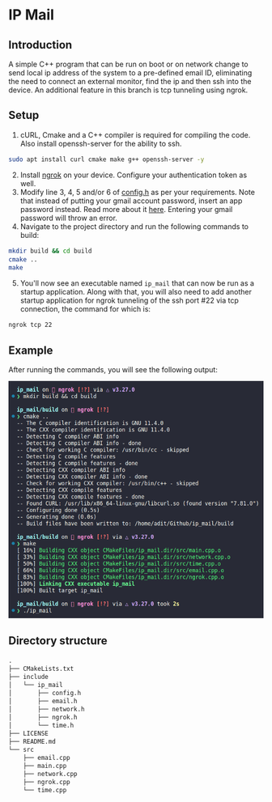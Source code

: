 # IP Mail

## Introduction
A simple C++ program that can be run on boot or on network change to send local ip address of the system to a pre-defined email ID, eliminating the need to connect an external monitor, find the ip and then ssh into the device. An additional feature in this branch is tcp tunneling using ngrok.

## Setup
1. cURL, Cmake and a C++ compiler is required for compiling the code. Also install openssh-server for the ability to ssh.
```sh
sudo apt install curl cmake make g++ openssh-server -y
```
2. Install [ngrok](https://ngrok.com/download) on your device. Configure your authentication token as well.
3. Modify line 3, 4, 5 and/or 6 of [config.h](./include/ip_mail/config.h) as per your requirements. Note that instead of putting your gmail account password, insert an app password instead. Read more about it [here](https://support.google.com/accounts/answer/185833?hl=en). Entering your gmail password will throw an error.
4. Navigate to the project directory and run the following commands to build:
```sh
mkdir build && cd build
cmake ..
make
```
5. You'll now see an executable named `ip_mail` that can now be run as a startup application. Along with that, you will also need to add another startup application for ngrok tunneling of the ssh port #22 via tcp connection, the command for which is:
```sh
ngrok tcp 22
```

## Example
After running the commands, you will see the following output:

![demo.png](./assets/demo.png)

## Directory structure
```
.
├── CMakeLists.txt
├── include
│   └── ip_mail
│       ├── config.h
│       ├── email.h
│       ├── network.h
│       ├── ngrok.h
│       └── time.h
├── LICENSE
├── README.md
└── src
    ├── email.cpp
    ├── main.cpp
    ├── network.cpp
    ├── ngrok.cpp
    └── time.cpp
```